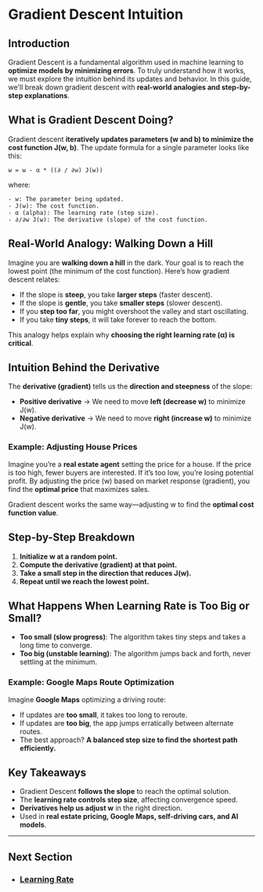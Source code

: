 # Gradient Descent Intuition

## Introduction
Gradient Descent is a fundamental algorithm used in machine learning to **optimize models by minimizing errors**. To truly understand how it works, we must explore the intuition behind its updates and behavior. In this guide, we'll break down gradient descent with **real-world analogies and step-by-step explanations**.

## What is Gradient Descent Doing?
Gradient descent **iteratively updates parameters (w and b) to minimize the cost function J(w, b)**. The update formula for a single parameter looks like this:

```
w = w - α * ((∂ / ∂w) J(w))
```

where:
```
- w: The parameter being updated.
- J(w): The cost function.
- α (alpha): The learning rate (step size).
- ∂/∂w J(w): The derivative (slope) of the cost function.
```

## Real-World Analogy: Walking Down a Hill
Imagine you are **walking down a hill** in the dark. Your goal is to reach the lowest point (the minimum of the cost function). Here’s how gradient descent relates:
- If the slope is **steep**, you take **larger steps** (faster descent).
- If the slope is **gentle**, you take **smaller steps** (slower descent).
- If you **step too far**, you might overshoot the valley and start oscillating.
- If you take **tiny steps**, it will take forever to reach the bottom.

This analogy helps explain why **choosing the right learning rate (α) is critical**.

## Intuition Behind the Derivative
The **derivative (gradient)** tells us the **direction and steepness** of the slope:
- **Positive derivative** → We need to move **left (decrease w)** to minimize J(w).
- **Negative derivative** → We need to move **right (increase w)** to minimize J(w).

### Example: Adjusting House Prices
Imagine you’re a **real estate agent** setting the price for a house. If the price is too high, fewer buyers are interested. If it’s too low, you’re losing potential profit. By adjusting the price (w) based on market response (gradient), you find the **optimal price** that maximizes sales. 

Gradient descent works the same way—adjusting w to find the **optimal cost function value**.

## Step-by-Step Breakdown
1. **Initialize w at a random point.**
2. **Compute the derivative (gradient) at that point.**
3. **Take a small step in the direction that reduces J(w).**
4. **Repeat until we reach the lowest point.**

## What Happens When Learning Rate is Too Big or Small?
- **Too small (slow progress)**: The algorithm takes tiny steps and takes a long time to converge.
- **Too big (unstable learning)**: The algorithm jumps back and forth, never settling at the minimum.

### Example: Google Maps Route Optimization
Imagine **Google Maps** optimizing a driving route:
- If updates are **too small**, it takes too long to reroute.
- If updates are **too big**, the app jumps erratically between alternate routes.
- The best approach? **A balanced step size to find the shortest path efficiently.**

## Key Takeaways
- Gradient Descent **follows the slope** to reach the optimal solution.  
- The **learning rate controls step size**, affecting convergence speed.  
- **Derivatives help us adjust w** in the right direction.  
- Used in **real estate pricing, Google Maps, self-driving cars, and AI models**.  

---
## Next Section
- ### [Learning Rate](Learning_Rate.md)
